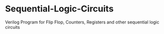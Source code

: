 # Sequential-Logic-Circuits
Verilog Program for Flip Flop, Counters, Registers and other sequential logic circuits
